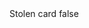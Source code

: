 <?xml version="1.0" encoding="UTF-8"?>
<CustomMetadata xmlns="http://soap.sforce.com/2006/04/metadata">
    <label>Stolen card</label>
    <protected>false</protected>
</CustomMetadata>

